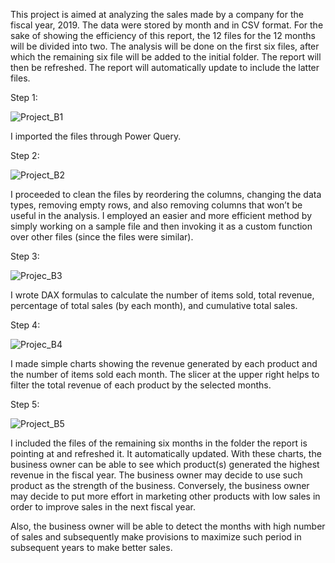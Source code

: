 This project is aimed at analyzing the sales made by a company for the fiscal year, 2019. The data were stored by month and in CSV format. For the sake of showing the efficiency of this report, the 12 files for the 12 months will be divided into two. The analysis will be done on the first six files, after which the remaining six file will be added to the initial folder. The report will then be refreshed. The report will automatically update to include the latter files. 

Step 1:

![Project_B1](https://user-images.githubusercontent.com/101093568/159160633-5637553f-9b12-425f-b2d3-c995ccedd5c7.png)

I imported the files through Power Query.

Step 2:

![Project_B2](https://user-images.githubusercontent.com/101093568/159160699-8ec2c4be-8079-4052-819e-c1b5beca0241.png)

I proceeded to clean the files by reordering the columns, changing the data types, removing empty rows, and also removing columns that won’t be useful in the analysis. I employed an easier and more efficient method by simply working on a sample file and then invoking it as a custom function over other files (since the files were similar).

Step 3:

![Projec_B3](https://user-images.githubusercontent.com/101093568/159160768-f48cb5aa-3029-4bae-8f40-7d96226df595.png)

I wrote DAX formulas to calculate the number of items sold, total revenue, percentage of total sales (by each month), and cumulative total sales.

Step 4:

![Projec_B4](https://user-images.githubusercontent.com/101093568/159160795-7777fe61-65c5-4e1b-9c4b-658d8095bb4b.png)

I made simple charts showing the revenue generated by each product and the number of items sold each month. The slicer at the upper right helps to filter the total revenue of each product by the selected months.

Step 5:


![Project_B5](https://user-images.githubusercontent.com/101093568/159160825-b77c64b0-78eb-4343-91fd-27de4624b4f9.png)

I included the files of the remaining six months in the folder the report is pointing at and refreshed it. It automatically updated.
With these charts, the business owner can be able to see which product(s) generated the highest revenue in the fiscal year. The business owner may decide to use such product as the strength of the business. Conversely, the business owner may decide to put more effort in marketing other products with low sales in order to improve sales in the next fiscal year.

Also, the business owner will be able to detect the months with high number of sales and subsequently make provisions to maximize such period in subsequent years to make better sales.
